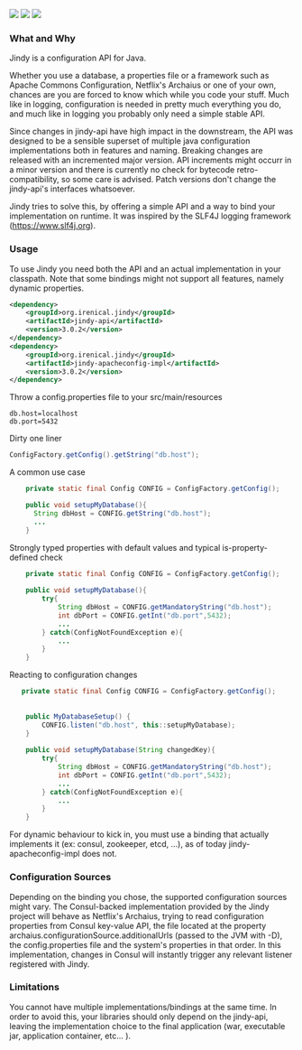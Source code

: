 [![][maven img]][maven]
[![][travis img]][travis]
[![][codecov img]][codecov]

### What and Why
Jindy is a configuration API for Java.

Whether you use a database, a properties file or a framework such as Apache Commons Configuration, Netflix's Archaius 
or one of your own, chances are you are forced to know which while you code your stuff. Much like in logging, 
configuration is needed in pretty much everything you do, and much like in logging you probably only need a simple 
stable API.

Since changes in jindy-api have high impact in the downstream, the API was designed to be a sensible superset of multiple java configuration implementations both in features and naming. Breaking changes are released with an incremented major version. API increments might occurr in a minor version and there is currently no check for bytecode retro-compatibility, so some care is advised. Patch versions don't change the jindy-api's interfaces whatsoever.

Jindy tries to solve this, by offering a simple API and a way to bind your implementation on runtime. It was inspired 
by the SLF4J logging framework (https://www.slf4j.org).

### Usage

To use Jindy you need both the API and an actual implementation in your classpath. Note that some bindings might not 
support all features, namely dynamic properties.

```xml
<dependency>
    <groupId>org.irenical.jindy</groupId>
    <artifactId>jindy-api</artifactId>
    <version>3.0.2</version>
</dependency>
<dependency>
    <groupId>org.irenical.jindy</groupId>
    <artifactId>jindy-apacheconfig-impl</artifactId>
    <version>3.0.2</version>
</dependency>
```

Throw a config.properties file to your src/main/resources
```properties
db.host=localhost
db.port=5432
```

Dirty one liner 
```java
ConfigFactory.getConfig().getString("db.host");
```

A common use case 
```java
    private static final Config CONFIG = ConfigFactory.getConfig();

    public void setupMyDatabase(){
      String dbHost = CONFIG.getString("db.host");
      ...
    }
```

Strongly typed properties with default values and typical is-property-defined check
```java
    private static final Config CONFIG = ConfigFactory.getConfig();
    
    public void setupMyDatabase(){
        try{
            String dbHost = CONFIG.getMandatoryString("db.host");
            int dbPort = CONFIG.getInt("db.port",5432);
            ...
        } catch(ConfigNotFoundException e){
            ...
        }
    }
```

Reacting to configuration changes
```java
   private static final Config CONFIG = ConfigFactory.getConfig();
    
    
    public MyDatabaseSetup() {
        CONFIG.listen("db.host", this::setupMyDatabase);
    }
    
    public void setupMyDatabase(String changedKey){
        try{
            String dbHost = CONFIG.getMandatoryString("db.host");
            int dbPort = CONFIG.getInt("db.port",5432);
            ...
        } catch(ConfigNotFoundException e){
            ...
        }
    }
```
For dynamic behaviour to kick in, you must use a binding that actually implements it (ex: consul, zookeeper, etcd, ...), as of today jindy-apacheconfig-impl does not.

### Configuration Sources
Depending on the binding you chose, the supported configuration sources might vary. The Consul-backed implementation provided by the Jindy project will behave as Netflix's Archaius, trying to read configuration properties from Consul key-value API, the file located at the property archaius.configurationSource.additionalUrls (passed to the JVM with -D), the config.properties file and the system's properties in that order. In this implementation, changes in Consul will instantly trigger any relevant listener registered with Jindy.


### Limitations
You cannot have multiple implementations/bindings at the same time. In order to avoid this, your libraries should only depend on the jindy-api, leaving the implementation choice to the final application (war, executable jar, application container, etc... ).

[maven]:http://search.maven.org/#search|gav|1|g:"org.irenical.jindy"%20AND%20a:"jindy-api"
[maven img]:https://maven-badges.herokuapp.com/maven-central/org.irenical.jindy/jindy-api/badge.svg

[travis]:https://travis-ci.org/irenical/jindy
[travis img]:https://travis-ci.org/irenical/jindy.svg?branch=master

[codecov]:https://codecov.io/gh/irenical/jindy
[codecov img]:https://codecov.io/gh/irenical/jindy/branch/master/graph/badge.svg
